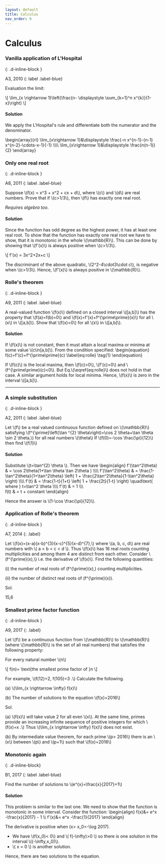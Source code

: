 ```yaml
---
layout: default
title: Calculus
nav_order: 9
---
```



# Calculus



### Vanilla application of L'Hospital
{: .d-inline-block }

A3, 2010
{: label .label-blue}

Evaluation the limit:

\\[ \lim_{x \rightarrow 1}\left(\frac{n- \displaystyle \sum_{k=1}^n x^{k}}{1-x}\right) \\]


#### Solution

We apply the L'Hospital's rule and differentiate both the numerator and the denominator.

\begin{array}{rl}
 \lim_{x\rightarrow 1}&\displaystyle \frac{-n x^{n-1}-(n-1) x^{n-2}-\cdots-x-1}{-1}  \\\\\\\\
 \lim_{x\rightarrow 1}&\displaystyle \frac{n(n-1)}{2}
\end{array}




### Only one real root
{: .d-inline-block }

A8, 2011
{: label .label-blue}


Suppose \\(f(x) = x^3 + x^2 + cx + d\\), where \\(c\\) and \\(d\\) are real numbers. Prove that if \\(c>1/3\\),
then \\(f\\) has exactly one real root.


*Requires algebra too*.

#### Solution

Since the function has odd degree as the highest power, it has at least one
real root. To show that the function has exactly one real root
we have to show, that it is monotonic in the whole \\(\mathbb{R}\\).
This can be done by showing that \\(f'(x)\\) is always positive when \\(c>1/3\\).

\\[ f'(x) = 3x^2+2x+c \\]

The discriminant of the above quadratic, \\(2^2-4\cdot3\cdot c\\), is negative when \\(c>1/3\\).
Hence, \\(f'(x)\\) is always positive in \\(\mathbb{R}\\).


### Rolle's theorem
{: .d-inline-block }

A9, 2011
{: label .label-blue}

A real-valued function \\(f(x)\\) defined on a closed interval \\([a,b]\\) has the property
that \\(f(a)=f(b)=0\\) and \\(f(x)=f'(x)+f^{\prime\prime}(x)\\) for all \\(x\\) in \\([a,b]\\). Show that \\(f(x)=0\\) for
all \\(x\\) in \\([a,b]\\).

#### Solution

If \\(f(x)\\) is not constant, then it must attain a local maxima or minima at some value \\(c\in[a,b]\\).
From the condition specified:
\begin{equation}
f(c)=f'(c)+f^{\prime\prime}(c)
\label{eq:rolle}
\tag{1}
\end{equation}



If \\(f(c)\\) is the local maxima, then \\(f(c)>0\\), \\(f'(c)=0\\) and
\\(f^{\prime\prime}(c)<0\\). But Eq.\\(\eqref{eq:rolle}\\) does not hold in that case. A similar argument holds for local minima. Hence, \\(f(x)\\) is zero in the interval \\([a,b]\\).



---


### A simple substitution
{: .d-inline-block }

A2, 2011
{: label .label-blue}



Let \\(f\\) be a real valued continuous function defined on \\(\mathbb{R}\\) satisfying
\\(f^{\prime}\left(\tan ^{2} \theta\right)=\cos 2 \theta+\tan \theta \sin 2 \theta,\\) for all real numbers \\(\theta\\)
If \\(f(0)=-\cos \frac{\pi}{12}\\) then find \\(f(1)\\)

#### Solution

Substitute \\(t=\tan^{2} \theta \\). Then we have
\begin{align}
f'(\tan^2\theta) & = \cos 2\theta(1+\tan \theta \tan 2\theta ) \\\\\\\\
f'(\tan^2\theta) & = \frac{1-\tan^2\theta}{1+\tan^2\theta} \left( 1 + \frac{2\tan^2\theta}{1-\tan^2\theta} \right) \\\\\\\\
f'(t) & = \frac{1-t}{1+t} \left( 1 + \frac{2t}{1-t} \right) \quad\text{ where } t=\tan^2 \theta \\\\\\\\
f'(t) & = 1 \\\\\\\
f(t) & = t + constant
\end{align}



Hence the answer is \\(1-\cos \frac{\pi}{12}\\).

### Application of Rolle's theorem
{: .d-inline-block }


A7, 2014
{: .label}

<p>
Let \(f(x)=(x-a)(x-b)^{3}(x-c)^{5}(x-d)^{7},\) where \(a, b, c, d\) are real numbers with \( a < b < c < d \).
Thus \(f(x)\) has 16 real roots counting multiplicities and among them 4 are distinct from each other.
Consider \(f^{\prime}(x),\) i.e. the derivative of \(f(x)\). Find the following quantities:<br>

(i) the number of real roots of \(f^{\prime}(x),\) counting multiplicities.  <br>

(ii) the number of distinct real roots of \(f^{\prime}(x)\).<br>
</p>

Sol.

<p>
15,6
</p>



### Smallest prime factor function
{: .d-inline-block }

A9, 2017
{: .label}

<p>
Let \(f\) be a continuous function from \(\mathbb{R}\) to \(\mathbb{R}\) (where \(\mathbb{R}\) is the set of all real numbers) that satisfies the following property: <br>
</p>

<p>
For every natural number \(n\)
</p>

<p>
\[ f(n)= \text{the smallest prime factor of }n \]
</p>


<p>
For example, \(f(12)=2, f(105)=3 .\) Calculate the following.
</p>

<p>
(a) \(\lim_{x \rightarrow \infty} f(x)\)
</p>

<p>
(b) The number of solutions to the equation \(f(x)=2016\)
</p>

Sol.

<p>
(a) \(f(x)\) will take value 2 for all even \(x\). At the same time, primes provide an increasing infinite sequence of positive integers for which \(f(x)=x .\) Thus \(\lim_{x \rightarrow \infty} f(x)\) does not exist.
</p>

<p>
(b) By intermediate value theorem, for each prime \(p> 2016\) there is an \(x\) between \(p\) and \(p+1\) such that \(f(x)=2016\)
</p>


### Monotonic again
{: .d-inline-block}

B1, 2017
{: label .label-blue}


<p>
Find the number of solutions to \(e^{x}=\frac{x}{2017}+1\)
</p>

#### Solution

<p>
This problem is similar to the last one. We need to show that the function is monotonic in some interval.
Consider the function:
\begin{align}
f(x)&=  e^x -\frac{x}{2017} - 1 \\
f'(x)&=  e^x -\frac{1}{2017}
\end{align}


The derivative is positive when \(x> x_0=-\log 2017\).

<ul>
<li>We have \(f(x_0)< 0\) and \( f(-\infty)>0 \) so there is one solution in the interval \((-\infty,x_0)\).</li>
<li>\( x = 0 \) is another solution.</li>
</ul>

Hence, there are two solutions to the equation.

</p>







<!--

<table>
<tr>
<td>
<div class="card">
  <img src="https://thumbs-prod.si-cdn.com/sAw6gPjQpCHoRAaYGna1Nof5xQU=/800x600/filters:no_upscale()/https://public-media.si-cdn.com/filer/7c/a4/7ca4762d-8448-40ef-8680-6739305f266c/agnesi-wr.jpg" alt="Avatar" style="width:300px">
  <div class="container">
    <h4><b>Angei</b></h4>
    <p>Mathematician</p>
  </div>
</div>
</td>
<td>
<div class="card">
  <img src="https://upload.wikimedia.org/wikipedia/commons/3/3b/Gottfried_Wilhelm_Leibniz.jpg" alt="Avatar" style="width:300px">
  <div class="container">
    <h4><b>Leibniz</b></h4>
    <p>Interior Designer</p>
  </div>
</div>
</td>
</tr>
</table>



-->

